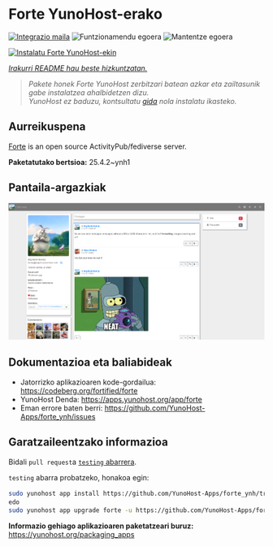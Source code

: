 <!--
Ohart ongi: README hau automatikoki sortu da <https://github.com/YunoHost/apps/tree/master/tools/readme_generator>ri esker
EZ editatu eskuz.
-->

# Forte YunoHost-erako

[![Integrazio maila](https://apps.yunohost.org/badge/integration/forte)](https://ci-apps.yunohost.org/ci/apps/forte/)
![Funtzionamendu egoera](https://apps.yunohost.org/badge/state/forte)
![Mantentze egoera](https://apps.yunohost.org/badge/maintained/forte)

[![Instalatu Forte YunoHost-ekin](https://install-app.yunohost.org/install-with-yunohost.svg)](https://install-app.yunohost.org/?app=forte)

*[Irakurri README hau beste hizkuntzatan.](./ALL_README.md)*

> *Pakete honek Forte YunoHost zerbitzari batean azkar eta zailtasunik gabe instalatzea ahalbidetzen dizu.*  
> *YunoHost ez baduzu, kontsultatu [gida](https://yunohost.org/install) nola instalatu ikasteko.*

## Aurreikuspena

[Forte](https://codeberg.org/fortified/forte/) is an open source ActivityPub/fediverse server.


**Paketatutako bertsioa:** 25.4.2~ynh1

## Pantaila-argazkiak

![Forte(r)en pantaila-argazkia](./doc/screenshots/example.png)

## Dokumentazioa eta baliabideak

- Jatorrizko aplikazioaren kode-gordailua: <https://codeberg.org/fortified/forte>
- YunoHost Denda: <https://apps.yunohost.org/app/forte>
- Eman errore baten berri: <https://github.com/YunoHost-Apps/forte_ynh/issues>

## Garatzaileentzako informazioa

Bidali `pull request`a [`testing` abarrera](https://github.com/YunoHost-Apps/forte_ynh/tree/testing).

`testing` abarra probatzeko, honakoa egin:

```bash
sudo yunohost app install https://github.com/YunoHost-Apps/forte_ynh/tree/testing --debug
edo
sudo yunohost app upgrade forte -u https://github.com/YunoHost-Apps/forte_ynh/tree/testing --debug
```

**Informazio gehiago aplikazioaren paketatzeari buruz:** <https://yunohost.org/packaging_apps>
